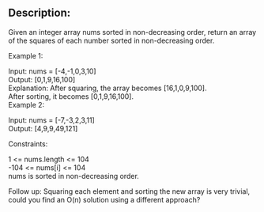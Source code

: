 ## Description:  
Given an integer array nums sorted in non-decreasing order, return an array of the squares of each number sorted in non-decreasing order.
  
 

Example 1:  

Input: nums = [-4,-1,0,3,10]  
Output: [0,1,9,16,100]  
Explanation: After squaring, the array becomes [16,1,0,9,100].  
After sorting, it becomes [0,1,9,16,100].  
Example 2:    

Input: nums = [-7,-3,2,3,11]  
Output: [4,9,9,49,121]  
 

Constraints:
  
1 <= nums.length <= 104  
-104 <= nums[i] <= 104  
nums is sorted in non-decreasing order.  
 

Follow up: Squaring each element and sorting the new array is very trivial, could you find an O(n) solution using a different approach?  
